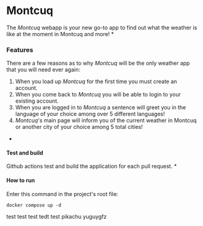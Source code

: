 # Montcuq

The *Montcuq* webapp is your new go-to app to find out what the weather is like at the moment in Montcuq and more!
*
### Features
There are a few reasons as to why *Montcuq* will be the only weather app that you will need ever again:
1. When you load up *Montcuq* for the first time you must create an account.
2. When you come back to *Montcuq* you will be able to login to your existing account.
3. When you are logged in to *Montcuq* a sentence will greet you in the language of your choice among over 5 different languages!
4. *Montcuq*'s main page will inform you of the current weather in Montcuq or another city of your choice among 5 total cities!
*
#### Test and build
Github actions test and build the application for each pull request.
*

#### How to run
Enter this command in the project's root file:
```
docker compose up -d
```
test test test tedt test  pikachu yuguygfz
